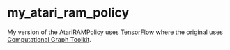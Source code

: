 # my_atari_ram_policy
My version of the AtariRAMPolicy uses [TensorFlow](https://github.com/tensorflow/tensorflow) where the original uses [Computational Graph Toolkit](https://github.com/joschu/cgt).  
